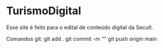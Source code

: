 # TurismoDigital
Esse site é feito para o edital de conteúdo digital da Secult.

Comandos git:
git add .
git commit -m ""
git push origin main